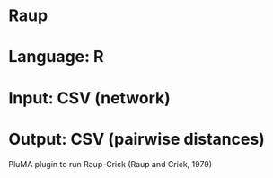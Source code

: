 # Raup
# Language: R
# Input: CSV (network)
# Output: CSV (pairwise distances)
PluMA plugin to run Raup-Crick (Raup and Crick, 1979)
